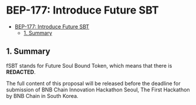 
# BEP-177: Introduce Future SBT

- [BEP-177: Introduce Future SBT](https://github.com/bnb-chain/BEPs/pull/177)
    - [1. Summary](#1-summary)


## 1. Summary

fSBT stands for Future Soul Bound Token, which means that there is **REDACTED**.

The full content of this proposal will be released before the deadline for submission of BNB Chain Innovation Hackathon Seoul, The First Hackathon by BNB Chain in South Korea.